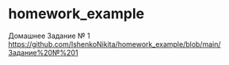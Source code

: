 # homework_example
Домашнее Задание № 1 
https://github.com/IshenkoNikita/homework_example/blob/main/Задание%20№%201
